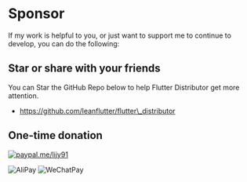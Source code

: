 # Sponsor

If my work is helpful to you, or just want to support me to continue to develop, you can do the following:

## Star or share with your friends

You can Star the GitHub Repo below to help Flutter Distributor get more attention.

* https://github.com/leanflutter/flutter\_distributor

## One-time donation

[![paypal.me/lijy91](https://ionicabizau.github.io/badges/paypal.svg)](https://www.paypal.me/lijy91)

![AliPay](.gitbook/assets/donate\_via\_alipay.png) ![WeChatPay](.gitbook/assets/donate\_via\_wechatpay.png)
